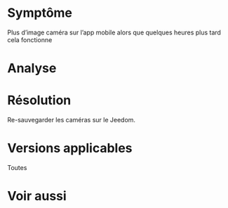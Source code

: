 Symptôme 
========

Plus d’image caméra sur l’app mobile alors que quelques heures plus tard
cela fonctionne

Analyse 
=======

Résolution 
==========

Re-sauvegarder les caméras sur le Jeedom.

Versions applicables 
====================

Toutes

Voir aussi 
==========
